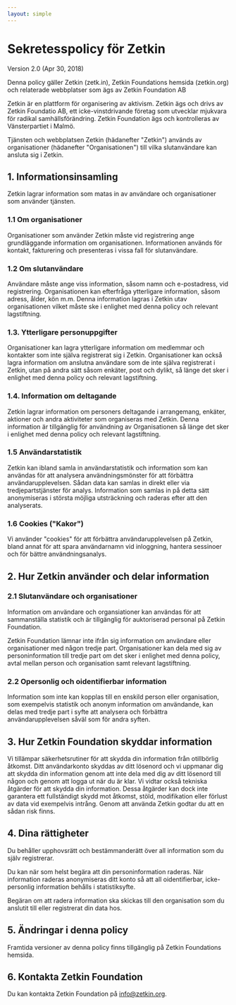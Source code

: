 ```yaml
---
layout: simple
---
```


# Sekretesspolicy för Zetkin
Version 2.0 (Apr 30, 2018)

Denna policy gäller Zetkin (zetk.in), Zetkin Foundations hemsida (zetkin.org)
och relaterade webbplatser som ägs av Zetkin Foundation AB

Zetkin är en plattform för organisering av aktivism. Zetkin ägs och drivs av
Zetkin Foundatio AB, ett icke-vinstdrivande företag som utvecklar mjukvara för
radikal samhällsförändring. Zetkin Foundation ägs och kontrolleras av
Vänsterpartiet i Malmö.

Tjänsten och webbplatsen Zetkin (hädanefter "Zetkin") används av organisationer
(hädanefter "Organisationen") till vilka slutanvändare kan ansluta sig i Zetkin.

## 1. Informationsinsamling
Zetkin lagrar information som matas in av användare och organisationer som
använder tjänsten.

### 1.1 Om organisationer
Organisationer som använder Zetkin måste vid registrering ange grundläggande
information om organisationen. Informationen används för kontakt, fakturering
och presenteras i vissa fall för slutanvändare.

### 1.2 Om slutanvändare
Användare måste ange viss information, såsom namn och e-postadress, vid
registrering. Organisationen kan efterfråga ytterligare information, såsom
adress, ålder, kön m.m. Denna information lagras i Zetkin utav organisationen
vilket måste ske i enlighet med denna policy och relevant lagstiftning.

### 1.3. Ytterligare personuppgifter
Organisationer kan lagra ytterligare information om medlemmar och kontakter
som inte själva registrerat sig i Zetkin. Organisationer kan också lagra
information om anslutna användare som de inte själva registrerat i Zetkin,
utan på andra sätt såsom enkäter, post och dylikt, så länge det sker i
enlighet med denna policy och relevant lagstiftning.

### 1.4. Information om deltagande
Zetkin lagrar information om personers deltagande i arrangemang, enkäter,
aktioner och andra aktiviteter som organiseras med Zetkin. Denna information
är tillgänglig för användning av Organisationen så länge det sker i enlighet
med denna policy och relevant lagstiftning.

### 1.5 Användarstatistik
Zetkin kan ibland samla in användarstatistik och information som kan användas
för att analysera användningsmönster för att förbättra användarupplevelsen.
Sådan data kan samlas in direkt eller via tredjepartstjänster för analys.
Information som samlas in på detta sätt anonymiseras i största möjliga
utsträckning och raderas efter att den analyserats.

### 1.6 Cookies ("Kakor")
Vi använder "cookies" för att förbättra användarupplevelsen på Zetkin, bland
annat för att spara användarnamn vid inloggning, hantera sessinoer och för
bättre användningsanalys.

## 2. Hur Zetkin använder och delar information

### 2.1 Slutanvändare och organisationer
Information om användare och organsiationer kan användas för att sammanställa
statistik och är tillgänglig för auktoriserad personal på Zetkin Foundation.

Zetkin Foundation lämnar inte ifrån sig information om användare eller
organisationer med någon tredje part. Organisationer kan dela med sig av
personinformation till tredje part om det sker i enlighet med denna policy,
avtal mellan person och organisation samt relevant lagstiftning.

### 2.2 Opersonlig och oidentifierbar information
Information som inte kan kopplas till en enskild person eller organisation,
som exempelvis statistik och anonym information om användande, kan delas med
tredje part i syfte att analysera och förbättra användarupplevelsen såväl som
för andra syften.

## 3. Hur Zetkin Foundation skyddar information
Vi tillämpar säkerhetsrutiner för att skydda din information från otillbörlig
åtkomst. Ditt användarkonto skyddas av ditt lösenord och vi uppmanar dig att
skydda din information genom att inte dela med dig av ditt lösenord till någon
och genom att logga ut när du är klar. Vi vidtar också tekniska åtgärder för
att skydda din information. Dessa åtgärder kan dock inte garantera ett
fullständigt skydd mot åtkomst, stöld, modifikation eller förlust av data vid
exempelvis intrång. Genom att använda Zetkin godtar du att en sådan risk finns.

## 4. Dina rättigheter
Du behåller upphovsrätt och bestämmanderätt över all information som du själv
registrerar.

Du kan när som helst begära att din personinformation raderas. När information
raderas anonymiseras ditt konto så att all oidentifierbar, icke-personlig
information behålls i statistiksyfte.

Begäran om att radera information ska skickas till den organisation som du
anslutit till eller registrerat din data hos.

## 5. Ändringar i denna policy
Framtida versioner av denna policy finns tillgänglig på Zetkin Foundations
hemsida.

## 6. Kontakta Zetkin Foundation
Du kan kontakta Zetkin Foundation på info@zetkin.org.
